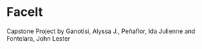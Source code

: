 # FaceIt
Capstone Project by Ganotisi, Alyssa J., Peñaflor, Ida Julienne and Fontelara, John Lester
